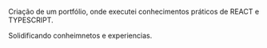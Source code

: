 Criação de um portfólio, onde executei conhecimentos práticos de REACT e TYPESCRIPT.

Solidificando conheimnetos e experiencias.
